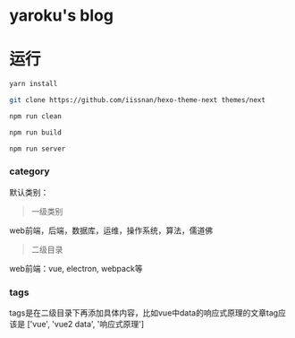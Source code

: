 # yaroku's blog

# 运行

```bash
yarn install

git clone https://github.com/iissnan/hexo-theme-next themes/next

npm run clean

npm run build

npm run server
```

### category

默认类别：

> 一级类别

web前端，后端，数据库，运维，操作系统，算法，儒道佛

> 二级目录

web前端：vue, electron, webpack等

### tags

tags是在二级目录下再添加具体内容，比如vue中data的响应式原理的文章tag应该是 ['vue', 'vue2 data', '响应式原理']
